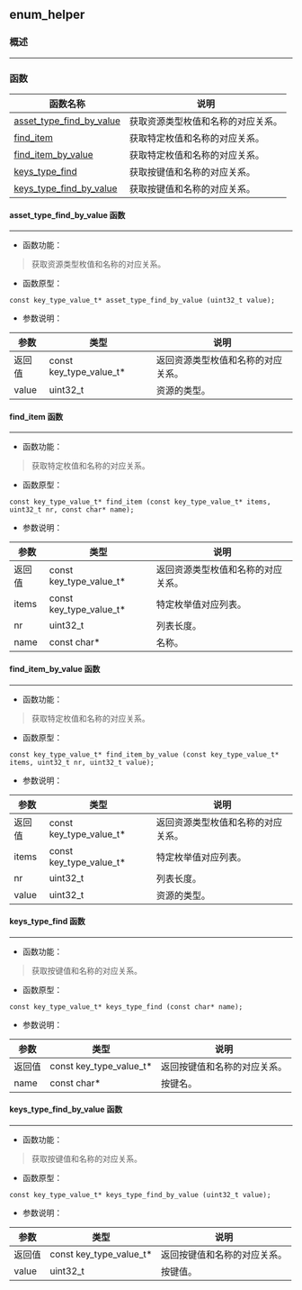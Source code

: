 ## enum\_helper
### 概述

----------------------------------
### 函数
<p id="enum_helper_methods">

| 函数名称 | 说明 | 
| -------- | ------------ | 
| <a href="#enum_helper_asset_type_find_by_value">asset\_type\_find\_by\_value</a> | 获取资源类型枚值和名称的对应关系。 |
| <a href="#enum_helper_find_item">find\_item</a> | 获取特定枚值和名称的对应关系。 |
| <a href="#enum_helper_find_item_by_value">find\_item\_by\_value</a> | 获取特定枚值和名称的对应关系。 |
| <a href="#enum_helper_keys_type_find">keys\_type\_find</a> | 获取按键值和名称的对应关系。 |
| <a href="#enum_helper_keys_type_find_by_value">keys\_type\_find\_by\_value</a> | 获取按键值和名称的对应关系。 |
#### asset\_type\_find\_by\_value 函数
-----------------------

* 函数功能：

> <p id="enum_helper_asset_type_find_by_value">获取资源类型枚值和名称的对应关系。

* 函数原型：

```
const key_type_value_t* asset_type_find_by_value (uint32_t value);
```

* 参数说明：

| 参数 | 类型 | 说明 |
| -------- | ----- | --------- |
| 返回值 | const key\_type\_value\_t* | 返回资源类型枚值和名称的对应关系。 |
| value | uint32\_t | 资源的类型。 |
#### find\_item 函数
-----------------------

* 函数功能：

> <p id="enum_helper_find_item">获取特定枚值和名称的对应关系。

* 函数原型：

```
const key_type_value_t* find_item (const key_type_value_t* items, uint32_t nr, const char* name);
```

* 参数说明：

| 参数 | 类型 | 说明 |
| -------- | ----- | --------- |
| 返回值 | const key\_type\_value\_t* | 返回资源类型枚值和名称的对应关系。 |
| items | const key\_type\_value\_t* | 特定枚举值对应列表。 |
| nr | uint32\_t | 列表长度。 |
| name | const char* | 名称。 |
#### find\_item\_by\_value 函数
-----------------------

* 函数功能：

> <p id="enum_helper_find_item_by_value">获取特定枚值和名称的对应关系。

* 函数原型：

```
const key_type_value_t* find_item_by_value (const key_type_value_t* items, uint32_t nr, uint32_t value);
```

* 参数说明：

| 参数 | 类型 | 说明 |
| -------- | ----- | --------- |
| 返回值 | const key\_type\_value\_t* | 返回资源类型枚值和名称的对应关系。 |
| items | const key\_type\_value\_t* | 特定枚举值对应列表。 |
| nr | uint32\_t | 列表长度。 |
| value | uint32\_t | 资源的类型。 |
#### keys\_type\_find 函数
-----------------------

* 函数功能：

> <p id="enum_helper_keys_type_find">获取按键值和名称的对应关系。

* 函数原型：

```
const key_type_value_t* keys_type_find (const char* name);
```

* 参数说明：

| 参数 | 类型 | 说明 |
| -------- | ----- | --------- |
| 返回值 | const key\_type\_value\_t* | 返回按键值和名称的对应关系。 |
| name | const char* | 按键名。 |
#### keys\_type\_find\_by\_value 函数
-----------------------

* 函数功能：

> <p id="enum_helper_keys_type_find_by_value">获取按键值和名称的对应关系。

* 函数原型：

```
const key_type_value_t* keys_type_find_by_value (uint32_t value);
```

* 参数说明：

| 参数 | 类型 | 说明 |
| -------- | ----- | --------- |
| 返回值 | const key\_type\_value\_t* | 返回按键值和名称的对应关系。 |
| value | uint32\_t | 按键值。 |
